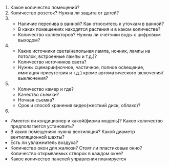 1.  Какое количество помещений?
2.  Количество розеток? Нужна ли защита от детей?
3.  
   *  Наличие перелива в ванной? Как относитесь к уточкам в ванной?
   *  В каких помещениях находятся растения и в каком количестве?
   *  Количество коллекторов? Нужны ли счетчики воды с цифровым выходом?
4.  
   *  Какие источники света(напольная лампа, ночник, лампы на потолок, встроенные лампы и т.д.)?
   *  Количество источников света?
   *  Нужны сценарии(ночное, частичное, полное освещение, имитация присутствия и т.д.) кроме автоматического включения/выключения?
5.  
   *  Количество камер и где?
   *  Качество съемки?
   *  Ночная съемка?
   *  Срок и способ хранения видео(жесткий диск, облако)?
6.
  *  Имеется ли кондиционер и какой(фирма модель)? Какое количество предполагается установить?
  *  В каких помещениях нужна вентиляция? Какой диаметр вентиляционной шахты?
  *  Есть ли увлажнитель воздуха?
  *  Количество окон для жалюзи? Стоят ли пластиковые окно? Количество открываемых створок в каждом окне?
  * Какое количество панелей управления планируется